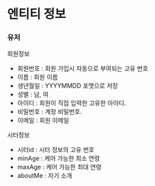 # 엔티티 정보

### 유저

회원정보
* 회원번호 : 회원 가입시 자동으로 부여되는 고유 번호
* 이름 : 회원 이름
* 생년월일 : YYYYMMDD 포맷으로 저장
* 성별 : 남, 여
* 아이디 : 회원이 직접 입력한 고유한 아이디.
* 비밀번호 : 계정 비밀번호.
* 이메일 : 회원 이메일

시터정보
* 시터id : 시터 정보의 고유 번호
* minAge : 케어 가능한 최소 연령
* maxAge : 케어 가능한 최대 연령
* aboutMe : 자기 소개

